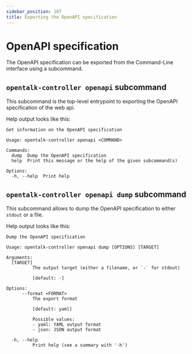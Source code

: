 ```yaml
---
sidebar_position: 107
title: Exporting the OpenAPI specification
---
```


# OpenAPI specification

The OpenAPI specification can be exported from the Command-Line interface using a subcommand.

## `opentalk-controller openapi` subcommand

This subcommand is the top-level entrypoint to exporting the OpenAPI specification of the web api.

Help output looks like this:

<!-- begin:fromfile:cli-usage/opentalk-controller-openapi-help.md -->

```text
Get information on the OpenAPI specification

Usage: opentalk-controller openapi <COMMAND>

Commands:
  dump  Dump the OpenAPI specification
  help  Print this message or the help of the given subcommand(s)

Options:
  -h, --help  Print help
```

<!-- end:fromfile:cli-usage/opentalk-controller-openapi-help.md -->

## `opentalk-controller openapi dump` subcommand

This subcommand allows to dump the OpenAPI specification to either `stdout` or a file.

Help output looks like this:

<!-- begin:fromfile:cli-usage/opentalk-controller-openapi-dump-help.md -->

```text
Dump the OpenAPI specification

Usage: opentalk-controller openapi dump [OPTIONS] [TARGET]

Arguments:
  [TARGET]
          The output target (either a filename, or `-` for stdout)

          [default: -]

Options:
      --format <FORMAT>
          The export format

          [default: yaml]

          Possible values:
          - yaml: YAML output format
          - json: JSON output format

  -h, --help
          Print help (see a summary with '-h')
```

<!-- end:fromfile:cli-usage/opentalk-controller-openapi-dump-help.md -->
